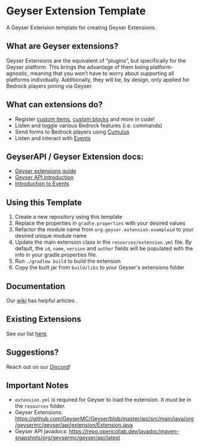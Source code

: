 # Geyser Extension Template
A Geyser Extension template for creating Geyser Extensions. 

## What are Geyser extensions?
Geyser Extensions are the equivalent of “plugins”, but specifically for the Geyser platform. This brings the advantage of them being platform-agnostic, meaning that you won’t have to worry about supporting all platforms individually. Additionally, they will be, by design, only applied for Bedrock players joining via Geyser.

## What can extensions do?
- Register [custom items](https://wiki.geysermc.org/geyser/custom-items/), [custom blocks](https://wiki.geysermc.org/geyser/custom-blocks/#geyser-extensions) and more in code!
- Listen and toggle various Bedrock features (i.e. commands)
- Send forms to Bedrock players using [Cumulus](https://github.com/GeyserMC/Cumulus)
- Listen and interact with [Events](https://wiki.geysermc.org/geyser/events/) 

## GeyserAPI / Geyser Extension docs:
- [Geyser extensions guide](https://wiki.geysermc.org/geyser/extensions/)
- [Geyser API introduction](https://wiki.geysermc.org/geyser/api/)
- [Introduction to Events](https://wiki.geysermc.org/geyser/events/)

## Using this Template
1. Create a new repository using this template
2. Replace the properties in `gradle.properties` with your desired values
3. Refactor the module name from `org.geyser.extension.exampleid` to your desired unique module name
4. Update the main extension class in the `resources/extension.yml` file. 
By default, the `id`, `name`, `version` and `author` fields will be populated with the info in your gradle.properties file.
5. Run `./gradlew build` to build the extension
6. Copy the built jar from `build/libs` to your Geyser's extensions folder

## Documentation
Our [wiki](https://geysermc.org/wiki/) has helpful articles  .

## Existing Extensions
See our list [here](https://github.com/GeyserMC/GeyserExtensionList).

## Suggestions?
Reach out on our [Discord](https://discord.gg/geysermc)!

## Important Notes
- `extension.yml` is required for Geyser to load the extension. It must be in the `resources` folder.
- Geyser Extensions: https://github.com/GeyserMC/Geyser/blob/master/api/src/main/java/org/geysermc/geyser/api/extension/Extension.java
- Geyser API javadocs: https://repo.opencollab.dev/javadoc/maven-snapshots/org/geysermc/geyser/api/latest

